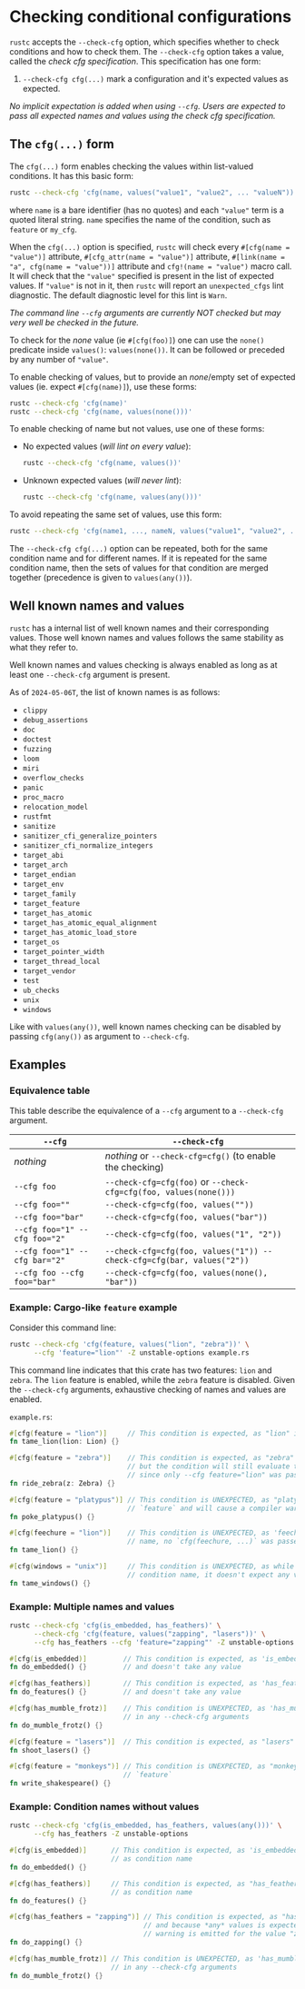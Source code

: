 # Checking conditional configurations

`rustc` accepts the `--check-cfg` option, which specifies whether to check conditions and how to
check them. The `--check-cfg` option takes a value, called the _check cfg specification_.
This specification has one form:

1. `--check-cfg cfg(...)` mark a configuration and it's expected values as expected.

*No implicit expectation is added when using `--cfg`. Users are expected to
pass all expected names and values using the _check cfg specification_.*

## The `cfg(...)` form

The `cfg(...)` form enables checking the values within list-valued conditions. It has this
basic form:

```bash
rustc --check-cfg 'cfg(name, values("value1", "value2", ... "valueN"))'
```

where `name` is a bare identifier (has no quotes) and each `"value"` term is a quoted literal
string. `name` specifies the name of the condition, such as `feature` or `my_cfg`.

When the `cfg(...)` option is specified, `rustc` will check every `#[cfg(name = "value")]`
attribute, `#[cfg_attr(name = "value")]` attribute, `#[link(name = "a", cfg(name = "value"))]`
attribute and `cfg!(name = "value")` macro call. It will check that the `"value"` specified is
present in the list of expected values. If `"value"` is not in it, then `rustc` will report an
`unexpected_cfgs` lint diagnostic. The default diagnostic level for this lint is `Warn`.

*The command line `--cfg` arguments are currently *NOT* checked but may very well be checked in
the future.*

To check for the _none_ value (ie `#[cfg(foo)]`) one can use the `none()` predicate inside
`values()`: `values(none())`. It can be followed or preceded by any number of `"value"`.

To enable checking of values, but to provide an *none*/empty set of expected values
(ie. expect `#[cfg(name)]`), use these forms:

```bash
rustc --check-cfg 'cfg(name)'
rustc --check-cfg 'cfg(name, values(none()))'
```

To enable checking of name but not values, use one of these forms:

  - No expected values (_will lint on every value_):
    ```bash
    rustc --check-cfg 'cfg(name, values())'
    ```

  - Unknown expected values (_will never lint_):
    ```bash
    rustc --check-cfg 'cfg(name, values(any()))'
    ```

To avoid repeating the same set of values, use this form:

```bash
rustc --check-cfg 'cfg(name1, ..., nameN, values("value1", "value2", ... "valueN"))'
```

The `--check-cfg cfg(...)` option can be repeated, both for the same condition name and for
different names. If it is repeated for the same condition name, then the sets of values for that
condition are merged together (precedence is given to `values(any())`).

## Well known names and values

`rustc` has a internal list of well known names and their corresponding values.
Those well known names and values follows the same stability as what they refer to.

Well known names and values checking is always enabled as long as at least one
`--check-cfg` argument is present.

As of `2024-05-06T`, the list of known names is as follows:

<!--- See CheckCfg::fill_well_known in compiler/rustc_session/src/config.rs -->

 - `clippy`
 - `debug_assertions`
 - `doc`
 - `doctest`
 - `fuzzing`
 - `loom`
 - `miri`
 - `overflow_checks`
 - `panic`
 - `proc_macro`
 - `relocation_model`
 - `rustfmt`
 - `sanitize`
 - `sanitizer_cfi_generalize_pointers`
 - `sanitizer_cfi_normalize_integers`
 - `target_abi`
 - `target_arch`
 - `target_endian`
 - `target_env`
 - `target_family`
 - `target_feature`
 - `target_has_atomic`
 - `target_has_atomic_equal_alignment`
 - `target_has_atomic_load_store`
 - `target_os`
 - `target_pointer_width`
 - `target_thread_local`
 - `target_vendor`
 - `test`
 - `ub_checks`
 - `unix`
 - `windows`

Like with `values(any())`, well known names checking can be disabled by passing `cfg(any())`
as argument to `--check-cfg`.

## Examples

### Equivalence table

This table describe the equivalence of a `--cfg` argument to a `--check-cfg` argument.

| `--cfg`                       | `--check-cfg`                                              |
|-------------------------------|------------------------------------------------------------|
| *nothing*                     | *nothing* or `--check-cfg=cfg()` (to enable the checking)  |
| `--cfg foo`                   | `--check-cfg=cfg(foo)` or `--check-cfg=cfg(foo, values(none()))` |
| `--cfg foo=""`                | `--check-cfg=cfg(foo, values(""))`                         |
| `--cfg foo="bar"`             | `--check-cfg=cfg(foo, values("bar"))`                      |
| `--cfg foo="1" --cfg foo="2"` | `--check-cfg=cfg(foo, values("1", "2"))`                   |
| `--cfg foo="1" --cfg bar="2"` | `--check-cfg=cfg(foo, values("1")) --check-cfg=cfg(bar, values("2"))` |
| `--cfg foo --cfg foo="bar"`   | `--check-cfg=cfg(foo, values(none(), "bar"))`              |

### Example: Cargo-like `feature` example

Consider this command line:

```bash
rustc --check-cfg 'cfg(feature, values("lion", "zebra"))' \
      --cfg 'feature="lion"' -Z unstable-options example.rs
```

This command line indicates that this crate has two features: `lion` and `zebra`. The `lion`
feature is enabled, while the `zebra` feature is disabled.
Given the `--check-cfg` arguments, exhaustive checking of names and
values are enabled.

`example.rs`:
```rust
#[cfg(feature = "lion")]     // This condition is expected, as "lion" is an expected value of `feature`
fn tame_lion(lion: Lion) {}

#[cfg(feature = "zebra")]    // This condition is expected, as "zebra" is an expected value of `feature`
                             // but the condition will still evaluate to false
                             // since only --cfg feature="lion" was passed
fn ride_zebra(z: Zebra) {}

#[cfg(feature = "platypus")] // This condition is UNEXPECTED, as "platypus" is NOT an expected value of
                             // `feature` and will cause a compiler warning (by default).
fn poke_platypus() {}

#[cfg(feechure = "lion")]    // This condition is UNEXPECTED, as 'feechure' is NOT a expected condition
                             // name, no `cfg(feechure, ...)` was passed in `--check-cfg`
fn tame_lion() {}

#[cfg(windows = "unix")]     // This condition is UNEXPECTED, as while 'windows' is a well known
                             // condition name, it doesn't expect any values
fn tame_windows() {}
```

### Example: Multiple names and values

```bash
rustc --check-cfg 'cfg(is_embedded, has_feathers)' \
      --check-cfg 'cfg(feature, values("zapping", "lasers"))' \
      --cfg has_feathers --cfg 'feature="zapping"' -Z unstable-options
```

```rust
#[cfg(is_embedded)]         // This condition is expected, as 'is_embedded' was provided in --check-cfg
fn do_embedded() {}         // and doesn't take any value

#[cfg(has_feathers)]        // This condition is expected, as 'has_feathers' was provided in --check-cfg
fn do_features() {}         // and doesn't take any value

#[cfg(has_mumble_frotz)]    // This condition is UNEXPECTED, as 'has_mumble_frotz' was NEVER provided
                            // in any --check-cfg arguments
fn do_mumble_frotz() {}

#[cfg(feature = "lasers")]  // This condition is expected, as "lasers" is an expected value of `feature`
fn shoot_lasers() {}

#[cfg(feature = "monkeys")] // This condition is UNEXPECTED, as "monkeys" is NOT an expected value of
                            // `feature`
fn write_shakespeare() {}
```

### Example: Condition names without values

```bash
rustc --check-cfg 'cfg(is_embedded, has_feathers, values(any()))' \
      --cfg has_feathers -Z unstable-options
```

```rust
#[cfg(is_embedded)]      // This condition is expected, as 'is_embedded' was provided in --check-cfg
                         // as condition name
fn do_embedded() {}

#[cfg(has_feathers)]     // This condition is expected, as "has_feathers" was provided in --check-cfg
                         // as condition name
fn do_features() {}

#[cfg(has_feathers = "zapping")] // This condition is expected, as "has_feathers" was provided in
                                 // and because *any* values is expected for 'has_feathers' no
                                 // warning is emitted for the value "zapping"
fn do_zapping() {}

#[cfg(has_mumble_frotz)] // This condition is UNEXPECTED, as 'has_mumble_frotz' was not provided
                         // in any --check-cfg arguments
fn do_mumble_frotz() {}
```
